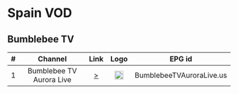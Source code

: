 <h1>Spain VOD</h1>

<h2>Bumblebee TV</h2>

| #   | Channel        | Link  | Logo | EPG id |
|:---:|:--------------:|:-----:|:----:|:------:|
| 1   | Bumblebee TV Aurora Live| [>](https://stitcheraws.unreel.me/wse-node02.powr.com/live/5c953819932c837b49397345/playlist.m3u8) | <img height="20" src=""/> | BumblebeeTVAuroraLive.us |
